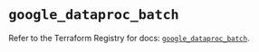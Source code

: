 # `google_dataproc_batch`

Refer to the Terraform Registry for docs: [`google_dataproc_batch`](https://registry.terraform.io/providers/hashicorp/google/6.48.0/docs/resources/dataproc_batch).
